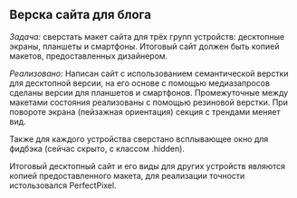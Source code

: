 ## Верска сайта для блога
*Задача:* сверстать макет сайта для трёх групп устройств: десктопные экраны, планшеты и смартфоны. Итоговый сайт должен быть копией макетов, предоставленных дизайнером.

*Реализовано:* Написан сайт с использованием семантической верстки для десктопной версии, на его основе с помощью медиазапросов сделаны версии для планшетов и смартфонов.
Промежуточные между макетами состояния реализованы с помощью резиновой верстки. 
При повороте экрана (пейзажная ориентация) секция с трендами меняет вид. 

Также для каждого устройства сверстано всплывающее окно для фидбэка (сейчас скрыто, с классом .hidden).

Итоговый десктопный сайт и его виды для других устройств являются копией предоставленного макета, для реализации точности истользовался PerfectPixel.
